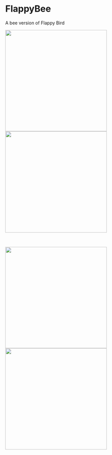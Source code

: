 # FlappyBee
A bee version of Flappy Bird

<img src="http://www.pradipkharbuja.com.np/wp-content/uploads/2015/12/Splash-Screen.png" width="320" align="left">
<img src="http://www.pradipkharbuja.com.np/wp-content/uploads/2015/12/Main-Screen.png" width="320">

<p>&nbsp;</p>

<img src="http://www.pradipkharbuja.com.np/wp-content/uploads/2015/12/Profile.png" width="320" align="left">
<img src="http://www.pradipkharbuja.com.np/wp-content/uploads/2015/12/Touch-to-Play.png" width="320">
